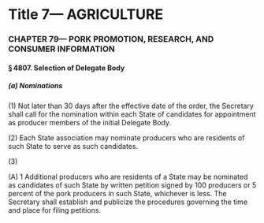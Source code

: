 
# Title 7— AGRICULTURE
### CHAPTER 79— PORK PROMOTION, RESEARCH, AND CONSUMER INFORMATION
#### § 4807. Selection of Delegate Body
##### (a) Nominations

(1) Not later than 30 days after the effective date of the order, the Secretary shall call for the nomination within each State of candidates for appointment as producer members of the initial Delegate Body.

(2) Each State association may nominate producers who are residents of such State to serve as such candidates.

(3)

(A) 1 Additional producers who are residents of a State may be nominated as candidates of such State by written petition signed by 100 producers or 5 percent of the pork producers in such State, whichever is less. The Secretary shall establish and publicize the procedures governing the time and place for filing petitions.
